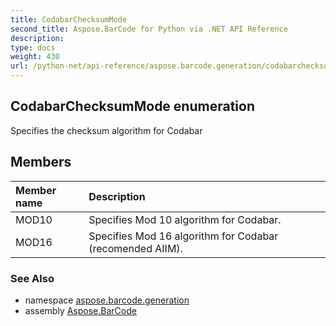 ```yaml
---
title: CodabarChecksumMode
second_title: Aspose.BarCode for Python via .NET API Reference
description: 
type: docs
weight: 430
url: /python-net/api-reference/aspose.barcode.generation/codabarchecksummode/
---
```


## CodabarChecksumMode enumeration

Specifies the checksum algorithm for Codabar

## Members
| Member name | Description |
| :- | :- |
|MOD10|Specifies Mod 10 algorithm for Codabar.|
|MOD16|Specifies Mod 16 algorithm for Codabar (recomended AIIM).|

### See Also

* namespace [aspose.barcode.generation](/barcode/python-net/api-reference/aspose.barcode.generation/)
* assembly [Aspose.BarCode](/barcode/python-net/api-reference/)

